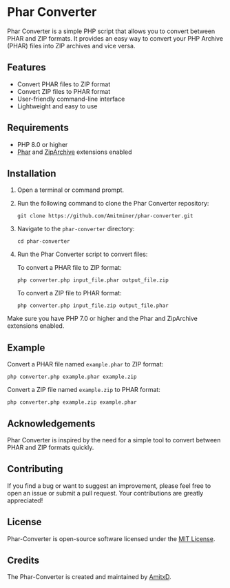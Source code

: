 # Phar Converter

Phar Converter is a simple PHP script that allows you to convert between PHAR and ZIP formats. It provides an easy way to convert your PHP Archive (PHAR) files into ZIP archives and vice versa.

## Features

- Convert PHAR files to ZIP format
- Convert ZIP files to PHAR format
- User-friendly command-line interface
- Lightweight and easy to use

## Requirements

- PHP 8.0 or higher
- [Phar](https://www.php.net/manual/en/book.phar.php) and [ZipArchive](https://www.php.net/manual/en/class.ziparchive.php) extensions enabled

## Installation

1. Open a terminal or command prompt.
2. Run the following command to clone the Phar Converter repository:

   ```shell
   git clone https://github.com/Amitminer/phar-converter.git
   ```

3. Navigate to the `phar-converter` directory:

   ```shell
   cd phar-converter
   ```

4. Run the Phar Converter script to convert files:

   To convert a PHAR file to ZIP format:

   ```shell
   php converter.php input_file.phar output_file.zip
   ```

   To convert a ZIP file to PHAR format:

   ```shell
   php converter.php input_file.zip output_file.phar
   ```

Make sure you have PHP 7.0 or higher and the Phar and ZipArchive extensions enabled.

## Example

Convert a PHAR file named `example.phar` to ZIP format:

```shell
php converter.php example.phar example.zip
```

Convert a ZIP file named `example.zip` to PHAR format:

```shell
php converter.php example.zip example.phar
```

## Acknowledgements

Phar Converter is inspired by the need for a simple tool to convert between PHAR and ZIP formats quickly.

## Contributing

If you find a bug or want to suggest an improvement, please feel free to open an issue or submit a pull request. Your contributions are greatly appreciated!

## License

Phar-Converter is open-source software licensed under the [MIT License](LICENSE).

## Credits

The Phar-Converter is created and maintained by [AmitxD](https://github.com/Amitminer).
